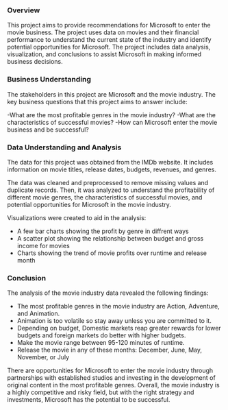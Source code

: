 ### Overview
This project aims to provide recommendations for Microsoft to enter the movie business. The project uses data on movies and their financial performance to understand the current state of the industry and identify potential opportunities for Microsoft. The project includes data analysis, visualization, and conclusions to assist Microsoft in making informed business decisions.

### Business Understanding
The stakeholders in this project are Microsoft and the movie industry. The key business questions that this project aims to answer include:

-What are the most profitable genres in the movie industry?
-What are the characteristics of successful movies?
-How can Microsoft enter the movie business and be successful?

### Data Understanding and Analysis
The data for this project was obtained from the IMDb website. It includes information on movie titles, release dates, budgets, revenues, and genres.

The data was cleaned and preprocessed to remove missing values and duplicate records. Then, it was analyzed to understand the profitability of different movie genres, the characteristics of successful movies, and potential opportunities for Microsoft in the movie industry.

Visualizations were created to aid in the analysis:

- A few bar charts showing the profit by genre in diffrent ways
- A scatter plot showing the relationship between budget and gross income for movies
- Charts showing the trend of movie profits over runtime and release month

### Conclusion
The analysis of the movie industry data revealed the following findings:

- The most profitable genres in the movie industry are Action, Adventure, and Animation.
- Animation is too volatile so stay away unless you are committed to it.
- Depending on budget, Domestic markets reap greater rewards for lower budgets and foreign markets do better with higher budgets.
- Make the movie range between 95-120 minutes of runtime.
- Release the movie in any of these months: December, June, May, November, or July

There are opportunities for Microsoft to enter the movie industry through partnerships with established studios and investing in the development of original content in the most profitable genres.
Overall, the movie industry is a highly competitive and risky field, but with the right strategy and investments, Microsoft has the potential to be successful.
